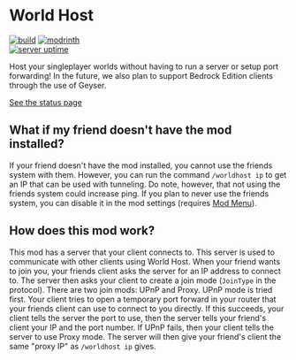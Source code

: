 # World Host

[![build](https://img.shields.io/github/actions/workflow/status/Gaming32/world-host/gradle.yml?branch=main)](https://github.com/Gaming32/world-host/actions/workflows/gradle.yml)
[![modrinth](https://img.shields.io/modrinth/v/2AIZDfYo?color=success&label=modrinth)](https://modrinth.com/mod/world-host)
<br>
[
![server uptime](https://img.shields.io/uptimerobot/ratio/m793898716-1dc62bc23f759a549159ccb0?label=server%20uptime)
](https://stats.uptimerobot.com/KmL5JhDV0X)

Host your singleplayer worlds without having to run a server or setup port forwarding! In the future, we also plan to support Bedrock Edition clients through the use of Geyser.

[See the status page](https://stats.uptimerobot.com/KmL5JhDV0X)

## What if my friend doesn't have the mod installed?

If your friend doesn't have the mod installed, you cannot use the friends system with them. However, you can run the command `/worldhost ip` to get an IP that can be used with tunneling. Do note, however, that not using the friends system could increase ping. <!-- If you don't want the ping increase, you can run `/worldhost tempip` to get a *temporary* server IP that lasts for 60 seconds. Clients who connect within the 60 seconds will remain connected. --> If you plan to never use the friends system, you can disable it in the mod settings (requires [Mod Menu](https://modrinth.com/mod/modmenu)).

## How does this mod work?

This mod has a server that your client connects to. This server is used to communicate with other clients using World Host. When your friend wants to join you, your friends client asks the server for an IP address to connect to. The server then asks your client to create a join mode (`JoinType` in the protocol). There are two join mods: UPnP and Proxy. UPnP mode is tried first. Your client tries to open a temporary port forward in your router that your friends client can use to connect to you directly. If this succeeds, your client tells the server the port to use, then the server tells your friend's client your IP and the port number. If UPnP fails, then your client tells the server to use Proxy mode. The server will then give your friend's client the same "proxy IP" as `/worldhost ip` gives. <!-- `/worldhost tempip` tries to do this whole process with trying UPnP first instead of just giving you the proxy IP straightaway. -->
